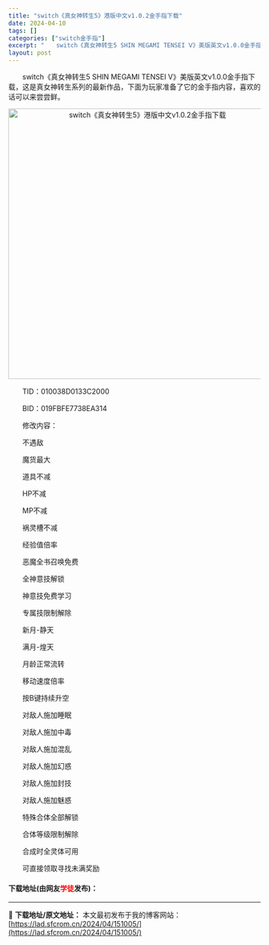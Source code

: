 ```yaml
---
title: "switch《真女神转生5》港版中文v1.0.2金手指下载"
date: 2024-04-10
tags: []
categories: ["switch金手指"]
excerpt: "　　switch《真女神转生5 SHIN MEGAMI TENSEI Ⅴ》美版英文v1.0.0金手指下载，这是真女神转生系列的最新作品，下面为玩家准备了它的金手指内容，喜欢的话可以来尝尝鲜。 　　TID：010038D0133C2000 　　BID：019FBFE7738EA314 　　修改内容： &hellip;"
layout: post
---
```


 <p>　　switch《真女神转生5 SHIN MEGAMI TENSEI Ⅴ》美版英文v1.0.0金手指下载，这是真女神转生系列的最新作品，下面为玩家准备了它的金手指内容，喜欢的话可以来尝尝鲜。</p> <p align="center"><img align="" border="0" src="https://lad.sfcrom.cn/wp-content/uploads/2024/04/20240410_6615d9e9bdb50.webp" width="540" alt="switch《真女神转生5》港版中文v1.0.2金手指下载" /></p> <p>　　TID：010038D0133C2000</p> <p>　　BID：019FBFE7738EA314</p> <p>　　修改内容：</p> <p>　　不遇敌</p> <p>　　魔货最大</p> <p>　　道具不减</p> <p>　　HP不减</p> <p>　　MP不减</p> <p>　　祸灵槽不减</p> <p>　　经验值倍率</p> <p>　　恶魔全书召唤免费</p> <p>　　全神意技解锁</p> <p>　　神意技免费学习</p> <p>　　专属技限制解除</p> <p>　　新月-静天</p> <p>　　满月-煌天</p> <p>　　月龄正常流转</p> <p>　　移动速度倍率</p> <p>　　按B键持续升空</p> <p>　　对敌人施加睡眠</p> <p>　　对敌人施加中毒</p> <p>　　对敌人施加混乱</p> <p>　　对敌人施加幻惑</p> <p>　　对敌人施加封技</p> <p>　　对敌人施加魅惑</p> <p>　　特殊合体全部解锁</p> <p>　　合体等级限制解除</p> <p>　　合成时全灵体可用</p> <p>　　可直接领取寻找未满奖励</p> <p><h4>下载地址(由网友<font color="red">学徒</font>发布)：</h4></p> 

---
📖 **下载地址/原文地址：** 本文最初发布于我的博客网站：[https://lad.sfcrom.cn/2024/04/151005/](https://lad.sfcrom.cn/2024/04/151005/)
